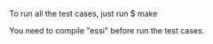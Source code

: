 To run all the test cases, just run 
$ make

You need to compile "essi" before run the test cases.


